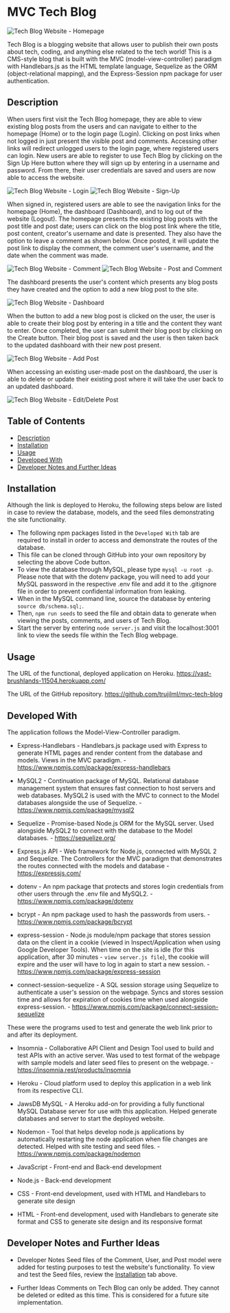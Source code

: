 # MVC Tech Blog

![Tech Blog Website - Homepage](./demo/techblog-1.png)

Tech Blog is a blogging website that allows user to publish their own posts about tech, coding, and anything else related to the tech world! This is a CMS-style blog that is built with the MVC (model-view-controller) paradigm with Handlebars.js as the HTML template language, Sequelize as the ORM (object-relational mapping), and the Express-Session npm package for user authentication. 

## Description

When users first visit the Tech Blog homepage, they are able to view existing blog posts from the users and can navigate to either to the homepage (Home) or to the login page (Login). Clicking on post links when not logged in just present the visible post and comments. Accessing other links will redirect unlogged users to the login page, where registered users can login. New users are able to register to use Tech Blog by clicking on the Sign Up Here button where they will sign up by entering in a username and password. From there, their user credentials are saved and users are now able to access the website.

![Tech Blog Website - Login](./demo/techblog-2.png)
![Tech Blog Website - Sign-Up](./demo/techblog-3.png)

When signed in, registered users are able to see the navigation links for the homepage (Home), the dashboard (Dashboard), and to log out of the website (Logout).  The homepage presents the existing blog posts with the post title and post date; users can click on the blog post link where the title, post content, creator's username and date is presented. They also have the option to leave a comment as shown below. Once posted, it will update the post link to display the comment, the comment user's username, and the date when the comment was made.

![Tech Blog Website - Comment](./demo/techblog-5.png)
![Tech Blog Website - Post and Comment](./demo/techblog-6.png)

The dashboard presents the user's content which presents any blog posts they have created and the option to add a new blog post to the site.

![Tech Blog Website - Dashboard](./demo/techblog-7.png)

When the button to add a new blog post is clicked on the user, the user is able to create their blog post by entering in a title and the content they want to enter. Once completed, the user can submit their blog post by clicking on the Create button. Their blog post is saved and the user is then taken back to the updated dashboard with their new post present.

![Tech Blog Website - Add Post](./demo/techblog-4.png)

When accessing an existing user-made post on the dashboard, the user is able to delete or update their existing post where it will take the user back to an updated dashboard.

![Tech Blog Website - Edit/Delete Post](./demo/techblog-8.png)

## Table of Contents
- [Description](#Description)
- [Installation](#Installation)
- [Usage](#Usage)
- [Developed With](#Developed-With)
- [Developer Notes and Further Ideas](#Developer-Notes-and-Further-Ideas)

## Installation
Although the link is deployed to Heroku, the following steps below are listed in case to review the database, models, and the seed files demonstrating the site functionality.

- The following npm packages listed in the `Developed With` tab are required to install in order to access and demonstrate the routes of the database.
- This file can be cloned through GitHub into your own repository by selecting the above Code button.
- To view the database through MySQL, please type `mysql -u root -p`. Please note that with the dotenv package, you will need to add your MySQL password in the respective .env file and add it to the .gitignore file in order to prevent confidental information from leaking.
- When in the MySQL command line, source the database by entering `source db/schema.sql;`.
- Then, `npm run seeds` to seed the file and obtain data to generate when viewing the posts, comments, and users of Tech Blog.
- Start the server by entering `node server.js` and visit the localhost:3001 link to view the seeds file within the Tech Blog webpage.

## Usage
The URL of the functional, deployed application on Heroku.
https://vast-brushlands-11504.herokuapp.com/

The URL of the GitHub repository. 
https://github.com/trujilml/mvc-tech-blog

## Developed With
The application follows the Model-View-Controller paradigm.
- Express-Handlebars - Handlebars.js package used with Express to generate HTML pages and render content from the database and models. Views in the MVC paradigm. -  https://www.npmjs.com/package/express-handlebars
- MySQL2 - Continuation package of MySQL. Relational database management system that ensures fast connection to host servers and web databases. MySQL2 is used with the MVC to connect to the Model databases alongside the use of Sequelize. - https://www.npmjs.com/package/mysql2
- Sequelize - Promise-based Node.js ORM for the MySQL server. Used alongside MySQL2 to connect with the database to the Model databases. - https://sequelize.org/
- Express.js API - Web framework for Node.js, connected with MySQL 2 and Sequelize. The Controllers for the MVC paradigm that demonstrates the routes connected with the models and database - https://expressjs.com/

- dotenv - An npm package that protects and stores login credentials from other users through the .env file and MySQL2. - https://www.npmjs.com/package/dotenv
- bcrypt - An npm package used to hash the passwords from users. - https://www.npmjs.com/package/bcrypt
- express-session - Node.js module/npm package that stores session data on the client in a cookie (viewed in Inspect/Application when using Google Developer Tools). When time on the site is idle (for this application, after 30 minutes - `view server.js file`), the cookie will expire and the user will have to log in again to start a new session. -  https://www.npmjs.com/package/express-session 
- connect-session-sequelize - A SQL session storage using Sequelize to authenticate a user's session on the webpage. Syncs and stores session time and allows for expiration of cookies time when used alongside express-session. - https://www.npmjs.com/package/connect-session-sequelize

These were the programs used to test and generate the web link prior to and after its deployment.
- Insomnia - Collaborative API Client and Design Tool used to build and test APIs with an active server. Was used to test format of the webpage with sample models and later seed files to present on the webpage. - https://insomnia.rest/products/insomnia
- Heroku - Cloud platform used to deploy this application in a web link from its respective CLI. 
- JawsDB MySQL - A Heroku add-on for providing a fully functional MySQL Database server for use with this application. Helped generate databases and server to start the deployed website.

-  Nodemon - Tool that helps develop node.js applications by automatically restarting the node application when file changes are detected. Helped with site testing and seed files. - https://www.npmjs.com/package/nodemon 
- JavaScript - Front-end and Back-end development
- Node.js - Back-end development
- CSS - Front-end development, used with HTML and Handlebars to generate site design
- HTML - Front-end development, used with Handlebars to generate site format and CSS to generate site design and its responsive format

## Developer Notes and Further Ideas
- Developer Notes
Seed files of the Comment, User, and Post model were added for testing purposes to test the website's functionality. To view and test the Seed files, review the [Installation](#Installation) tab above. 

- Further Ideas
Comments on Tech Blog can only be added. They cannot be deleted or edited as this time. This is considered for a future site implementation.